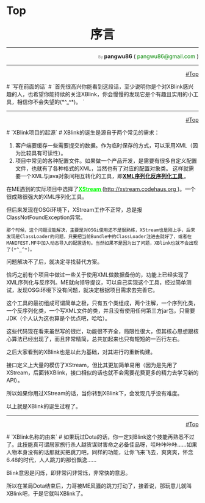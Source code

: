 # Top #
<p align='center'><font size='6'><b>序言</b></font></p>

---

<p align='right'> <font color='#AAA' size='1'> <b>By</b> </font>    <b>pangwu86</b> (<font color='#080'> pangwu86@gmail.com </font>)</p>


---


<p align='right'><a href='#Top.md'>#Top</a></p>
# `写在前面的话` #
`首先很高兴你能看到这段话，至少说明你是个对XBlink感兴趣的人，也希望你能持续的关注XBlink，你会慢慢的发现它是个有趣且实用的小工具，相信你不会失望的(*^_^*)。  `




---


<p align='right'><a href='#Top.md'>#Top</a></p>
# `XBlink项目的起源` #
XBlink的诞生是源自于两个常见的需求：

  1. 客户端要缓存一些需要提交的数据。作为临时保存的方式，可以采用XML（因为比较具有可读性）。
  1. 项目中常见的各种配置文件。如果做一个产品开发，是需要有很多自定义配置文件，也就有了各种格式的XML，当然也有了对应的配置对象类。
这样就需要一个XML与java对象间相互转化的工具，即<u><b>XML序列化反序列化工具 </b></u>。

在ME遇到的实际项目中选择了<font color='#00FF00'><u><b>XStream </b></u></font>([http://xstream.codehaus.org ](http://xstream.codehaus.org))。一个很成熟很强大的XML序列化工具。

但后来发现在OSGi环境下，XStream工作不正常，总是报ClassNotFoundException异常。

`那个时候，这个问题没能解决，主要是对OSGi使用还不是很熟练，XStream也是刚上手，后来发现是ClassLoader的问题，只要把当前Bundle中的ClassLoader注进去就好了，或者在MANIFEST.MF中加入动态导入的配置语句。当然如果不是因为出了问题，XBlink也就不会出现了(*^_^*)。  `

问题解决不了后，就决定寻找替代方案。

恰巧之前有个项目中做过一些关于使用XML做数据备份的，功能上已经实现了XML序列化与反序列。ME就向领导提议，可以自己实现这个工具，经过简单测试，发现OSGi环境下没有问题，就决定根据项目需求去完善它。

这个工具的最初组成可谓简单之极，只有五个类组成，两个注解，一个序列化类，一个反序列化类，一个写XML文件的类，并且没有使用任何第三方jar包，只需要JDK（个人认为这也算是个优点吧，哈哈）。

这些代码现在看来虽然写的很烂，功能很不齐全，局限性很大，但其核心思想跟核心算法已经出现了，而且非常精简，总共加起来也只有短短的一百行左右。

之后大家看到的XBlink也是以此为基础，对其进行的重新构建。

接口定义上大量的模仿了XStream，但比其更加简单易用（因为是先用了XStream，后面转XBlink，接口相似的话也就不会需要花费更多的精力去学习新的API）。

所以如果你用过XStream的话，当你转到XBlink下，会发现几乎没有难度。

以上就是XBlink的诞生过程了。


---


<p align='right'><a href='#Top.md'>#Top</a></p>
# `XBlink名称的由来` #
如果玩过Dota的话，你一定对Blink这个技能再熟悉不过了。此技能真可谓居家旅行杀人越货谋财害命之必备佳品呀，哇咔咔咔咔……如果人物本身没有的话那就买把跳刀吧，同样的功能，让你飞来飞去，爽爽爽，怀念6.48的时代，人人跳刀的那份飘逸……

Blink意思是闪烁，即非常闪非常烁，非常快的意思。

所以在某局Dota结束后，力哥被ME风骚的跳刀打动了，接着说，那玩意儿就叫XBlink吧，于是它就叫XBlink了。